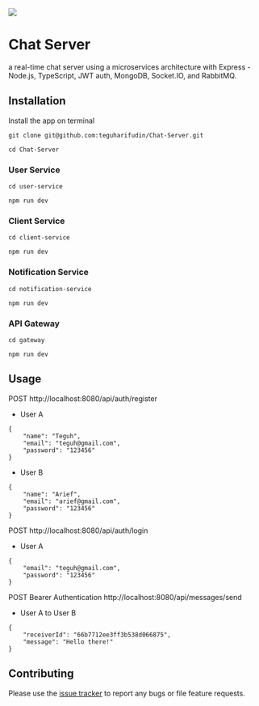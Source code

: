 ![](https://www.teguharief.com/img/teguh-arief.png)

# Chat Server

a real-time chat server using a microservices architecture with Express - Node.js, TypeScript, JWT auth, MongoDB, Socket.IO, and RabbitMQ.

## Installation

Install the app on terminal

```
git clone git@github.com:teguharifudin/Chat-Server.git
```
```
cd Chat-Server
```

### User Service
```
cd user-service
```
```
npm run dev
```

### Client Service
```
cd client-service
```
```
npm run dev
```

### Notification Service
```
cd notification-service
```
```
npm run dev
```

### API Gateway
```
cd gateway
```
```
npm run dev
```

## Usage

POST http://localhost:8080/api/auth/register
- User A
```
{
    "name": "Teguh",
    "email": "teguh@gmail.com",
    "password": "123456"
}
```
- User B
```
{
    "name": "Arief",
    "email": "arief@gmail.com",
    "password": "123456"
}
```

POST http://localhost:8080/api/auth/login
- User A
```
{
    "email": "teguh@gmail.com",
    "password": "123456"
}
```

POST Bearer Authentication http://localhost:8080/api/messages/send
- User A to User B
```
{
    "receiverId": "66b7712ee3ff3b538d066875",
    "message": "Hello there!"
}
```

## Contributing

Please use the [issue tracker](https://github.com/teguharifudin/Chat-Server/issues) to report any bugs or file feature requests.
